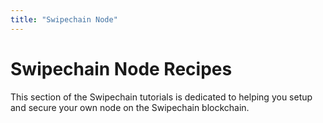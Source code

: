 ```yaml
---
title: "Swipechain Node"
---
```


# Swipechain Node Recipes

This section of the Swipechain tutorials is dedicated to helping you setup and secure your own node on the Swipechain blockchain.
